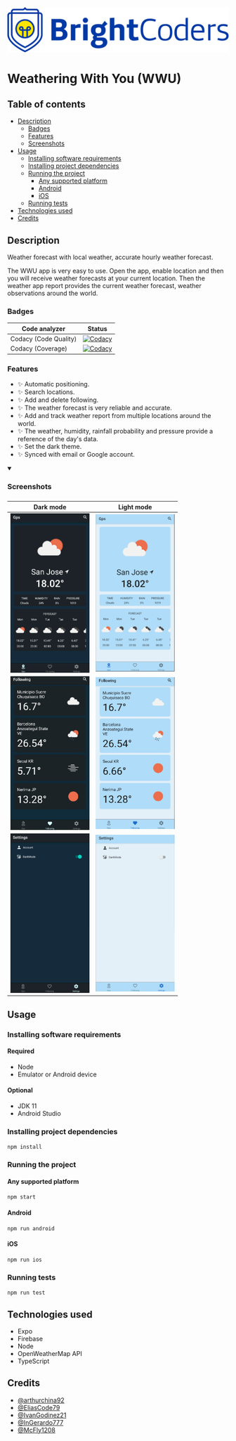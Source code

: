 ![BrightCoders Logo](img/logo.png)

# Weathering With You (WWU)

## Table of contents

- [Description](#Description)
  - [Badges](#Badges)
  - [Features](#Features)
  - [Screenshots](#Screenshots)
- [Usage](#Usage)
  - [Installing software requirements](#Installing-software-requirements)
  - [Installing project dependencies](#Installing-project-dependencies)
  - [Running the project](#Running-the-project)
    - [Any supported platform](#Any-supported-platform)
    - [Android](#Android)
    - [iOS](#iOS)
  - [Running tests](#running-tests)
- [Technologies used](#Technologies-used)
- [Credits](#Credits)

## Description

Weather forecast with local weather, accurate hourly weather forecast.

The WWU app is very easy to use. Open the app, enable location and then you will receive weather forecasts at your current location. Then the weather app report provides the current weather forecast, weather observations around the world.

### Badges

| Code analyzer         | Status                                                                                                                                                                                                                                                             |
| --------------------- | ------------------------------------------------------------------------------------------------------------------------------------------------------------------------------------------------------------------------------------------------------------------ |
| Codacy (Code Quality) | [![Codacy](https://app.codacy.com/project/badge/Grade/82ce935ee8e24f3db9d56ab71474dfcf)](https://app.codacy.com/gh/BrightCoders-Institute/BCDIC22-RN-proyecto-final-team3/dashboard?utm_source=gh&utm_medium=referral&utm_content=&utm_campaign=Badge_grade)       |
| Codacy (Coverage)     | [![Codacy](https://app.codacy.com/project/badge/Coverage/82ce935ee8e24f3db9d56ab71474dfcf)](https://app.codacy.com/gh/BrightCoders-Institute/BCDIC22-RN-proyecto-final-team3/dashboard?utm_source=gh&utm_medium=referral&utm_content=&utm_campaign=Badge_coverage) |

### Features

- :sparkles: Automatic positioning.
- :sparkles: Search locations.
- :sparkles: Add and delete following.
- :sparkles: The weather forecast is very reliable and accurate.
- :sparkles: Add and track weather report from multiple locations around the world.
- :sparkles: The weather, humidity, rainfall probability and pressure provide a reference of the day's data.
- :sparkles: Set the dark theme.
- :sparkles: Synced with email or Google account.

<details open>
  <summary><h3>Screenshots<h3></summary>
  <table>
    <thead>
      <tr>
        <th style="text-align: center">Dark mode</th>
        <th style="text-align: center">Light mode</th>
      </tr>
    </thead>
    <tbody>
      <tr>
        <td><img src="./img/screenshots/dark/gps.png" width="180" /></td>
        <td><img src="./img/screenshots/light/gps.png" width="180" /></td>
      </tr>
      <tr>
        <td><img src="./img/screenshots/dark/following.png" width="180" /></td>
        <td><img src="./img/screenshots/light/following.png" width="180" /></td>
      </tr>
      <tr>
        <td><img src="./img/screenshots/dark/settings.png" width="180" /></td>
        <td><img src="./img/screenshots/light/settings.png" width="180" /></td>
      </tr>
    </tbody>
  </table>
</details>

## Usage

### Installing software requirements

#### Required

- Node
- Emulator or Android device

#### Optional

- JDK 11
- Android Studio

### Installing project dependencies

```
npm install
```

### Running the project

#### Any supported platform

```
npm start
```

#### Android

```
npm run android
```

#### iOS

```
npm run ios
```

### Running tests

```
npm run test
```

## Technologies used

- Expo
- Firebase
- Node
- OpenWeatherMap API
- TypeScript

## Credits

- [@arthurchina92](https://github.com/arthurchina92)
- [@EliasCode79](https://github.com/EliasCode79)
- [@IvanGodinez21](https://github.com/IvanGodinez21)
- [@InGerardo777](https://github.com/InGerardo777)
- [@McFly1208](https://github.com/McFly1208)
